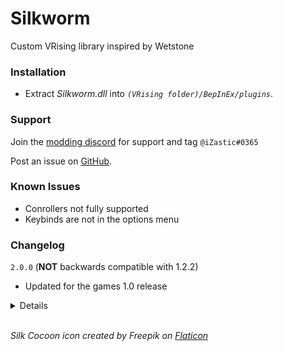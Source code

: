 # Silkworm

Custom VRising library inspired by Wetstone

### Installation

- Extract _Silkworm.dll_ into _`(VRising folder)/BepInEx/plugins`_.

### Support
Join the [modding discord](https://vrisingmods.com/discord) for support and tag `@iZastic#0365`

Post an issue on [GitHub](https://github.com/iZastic/vrising-silkworm/issues).

### Known Issues
- Conrollers not fully supported
- Keybinds are not in the options menu

### Changelog
`2.0.0` (**NOT** backwards compatible with 1.2.2)
- Updated for the games 1.0 release

<details>

`1.2.2`
- Updated to use BepInEx INativeDetour

`1.2.1`
- Clamp slider values to avoid issues

`1.2.0`
- Updated for Gloomrot

`1.1.0`
- Added world utils

`1.0.0`
- Initial release

</details>

<br />

_Silk Cocoon icon created by Freepik on [Flaticon](https://www.flaticon.com/free-icons/silkworm)_
